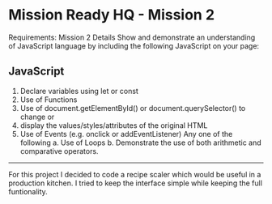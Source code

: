 Mission Ready HQ - Mission 2 
============================
Requirements: Mission 2 Details
Show and demonstrate an understanding of JavaScript language by including the following JavaScript on your page: 

JavaScript 
----------
1. Declare variables using let or const 
2. Use of Functions 
3. Use of document.getElementById() or document.querySelector() to change or 
4. display the values/styles/attributes of the original HTML 
5. Use of Events (e.g. onclick or addEventListener) 
Any one of the following 
    a. Use of Loops 
    b. Demonstrate the use of both arithmetic and comparative operators. 


----------------------------------------------------------------------

For this project I decided to code a recipe scaler which would be useful in a production kitchen. 
I tried to keep the interface simple while keeping the full funtionality. 
